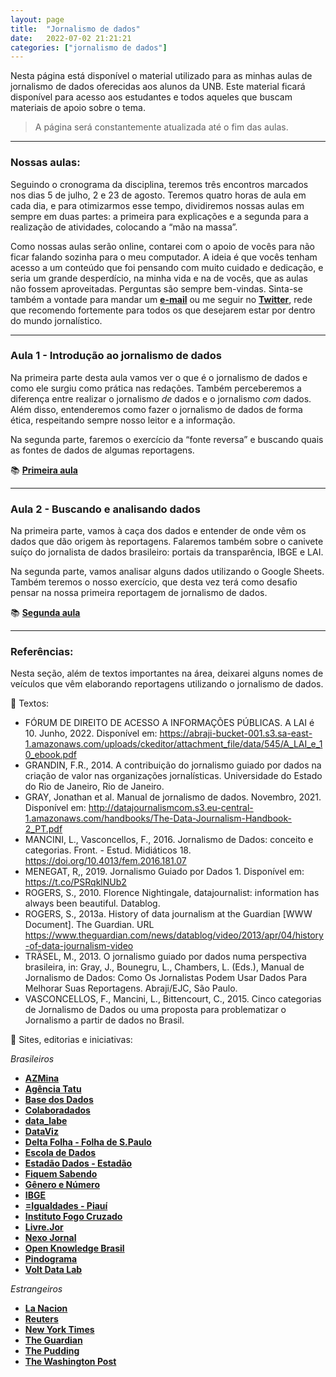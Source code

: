 ```yaml
---
layout: page
title:  "Jornalismo de dados"
date:   2022-07-02 21:21:21 
categories: ["jornalismo de dados"]
---
```

Nesta página está disponível o material utilizado para as minhas aulas de jornalismo de dados oferecidas aos alunos da UNB. Este material ficará disponível para acesso aos estudantes e todos aqueles que buscam materiais de apoio sobre o tema.
> A página será constantemente atualizada até o fim das aulas.
 
---  
 
### Nossas aulas:
Seguindo o cronograma da disciplina, teremos três encontros marcados nos dias 5 de julho, 2 e 23 de agosto. Teremos quatro horas de aula em cada dia, e para otimizarmos esse tempo, dividiremos nossas aulas em sempre em duas partes: a primeira para explicações e a segunda para a realização de atividades, colocando a “mão na massa”.
 
Como nossas aulas serão online, contarei com o apoio de vocês para não ficar falando sozinha para o meu computador. A ideia é que vocês tenham acesso a um conteúdo que foi pensando com muito cuidado e dedicação, e seria um grande desperdício, na minha vida e na de vocês, que as aulas não fossem aproveitadas. Perguntas são sempre bem-vindas. Sinta-se também a vontade para mandar um <a href="mailto:juditecypreste@msn.com">**e-mail**</a> ou me seguir no <a href="https://twitter.com/juditecypreste">**Twitter**</a>, rede que recomendo fortemente para todos os que desejarem estar por dentro do mundo jornalístico.

---  

### Aula 1 - Introdução ao jornalismo de dados
 
Na primeira parte desta aula vamos ver o que é o jornalismo de dados e como ele surgiu como prática nas redações. Também perceberemos a diferença entre realizar o jornalismo *de* dados e o jornalismo *com* dados. Além disso, entenderemos como fazer o jornalismo de dados de forma ética, respeitando sempre nosso leitor e a informação.
 
Na segunda parte, faremos o exercício da “fonte reversa” e buscando quais as fontes de dados de algumas reportagens.
 
📚 <a href="https://docs.google.com/presentation/d/1f2Sfq1WHX9k-iYFImTvU2sUZ_Kv--I3V/edit?usp=sharing&ouid=104141213015748155256&rtpof=true&sd=true">**Primeira aula**</a>
 
---  
### Aula 2 - Buscando e analisando dados

Na primeira parte, vamos à caça dos dados e entender de onde vêm os dados que dão origem às reportagens. Falaremos também sobre o canivete suíço do jornalista de dados brasileiro: portais da transparência, IBGE e LAI.
 
Na segunda parte, vamos analisar alguns dados utilizando o Google Sheets. Também teremos o nosso exercício, que desta vez terá como desafio pensar na nossa primeira reportagem de jornalismo de dados.
 
📚 <a href="https://docs.google.com/presentation/d/17BQtamlEnyXg9A6ZJ7dOpDCjAKdoJvx8/edit?usp=sharing&ouid=104141213015748155256&rtpof=true&sd=true">**Segunda aula**</a>

---

### Referências:
 
Nesta seção, além de textos importantes na área, deixarei alguns nomes de veículos que vêm elaborando reportagens utilizando o jornalismo de dados.
 
📝 Textos:
 
- FÓRUM DE DIREITO DE ACESSO A INFORMAÇÕES PÚBLICAS. A LAI é 10. Junho, 2022. Disponível em: https://abraji-bucket-001.s3.sa-east-1.amazonaws.com/uploads/ckeditor/attachment_file/data/545/A_LAI_e_10_ebook.pdf
- GRANDIN, F.R., 2014. A contribuição do jornalismo guiado por dados na criação de valor nas organizações jornalísticas. Universidade do Estado do Rio de Janeiro, Rio de Janeiro.
- GRAY, Jonathan et al. Manual de jornalismo de dados. Novembro, 2021. Disponível em: http://datajournalismcom.s3.eu-central-1.amazonaws.com/handbooks/The-Data-Journalism-Handbook-2_PT.pdf
- MANCINI, L., Vasconcellos, F., 2016. Jornalismo de Dados: conceito e categorias. Front. - Estud. Midiáticos 18. https://doi.org/10.4013/fem.2016.181.07
- MENEGAT, R,, 2019. Jornalismo Guiado por Dados 1. Disponível em: https://t.co/PSRqklNUb2
- ROGERS, S., 2010. Florence Nightingale, datajournalist: information has always been beautiful. Datablog.
- ROGERS, S., 2013a. History of data journalism at the Guardian [WWW Document]. The Guardian. URL https://www.theguardian.com/news/datablog/video/2013/apr/04/history-of-data-journalism-video
- TRÄSEL, M., 2013. O jornalismo guiado por dados numa perspectiva brasileira, in: Gray, J., Bounegru, L., Chambers, L. (Eds.), Manual de Jornalismo de Dados: Como Os Jornalistas Podem Usar Dados Para Melhorar Suas Reportagens. Abraji/EJC, São Paulo.
- VASCONCELLOS, F., Mancini, L., Bittencourt, C., 2015. Cinco categorias de Jornalismo de Dados ou uma proposta para problematizar o Jornalismo a partir de dados no Brasil.
 
📰 Sites, editorias e iniciativas:
 
*Brasileiros*
- <a href="https://azmina.com.br/">**AZMina**</a>
- <a href="https://www.agenciatatu.com.br/">**Agência Tatu**</a>
- <a href="https://basedosdados.org/">**Base dos Dados**</a>
- <a href="https://colaboradados.com.br/">**Colaboradados**</a>
- <a href="https://datalabe.org/">**data_labe**</a>
- <a href="https://linktr.ee/datavizbr">**DataViz**</a>
- <a href="https://www1.folha.uol.com.br/deltafolha/">**Delta Folha - Folha de S.Paulo**</a>
- <a href="https://escoladedados.org/">**Escola de Dados**</a>
- <a href="https://www.estadao.com.br/infograficos">**Estadão Dados - Estadão**</a>
- <a href="https://fiquemsabendo.com.br/">**Fiquem Sabendo**</a>
- <a href="https://www.generonumero.media/">**Gênero e Número**</a>
- <a href="https://www.ibge.gov.br/">**IBGE**</a>
- <a href="https://piaui.folha.uol.com.br/tag/igualdades/">**=Igualdades - Piauí**</a>
- <a href="https://www.fogocruzado.org.br/">**Instituto Fogo Cruzado**</a>
- <a href="https://livre.jor.br/">**Livre.Jor**</a>
- <a href="https://www.nexojornal.com.br/">**Nexo Jornal**</a>
- <a href="https://linktr.ee/okfnbr">**Open Knowledge Brasil**</a>
- <a href="https://pindograma.com.br/">**Pindograma**</a>
- <a href="https://voltdata.info/">**Volt Data Lab**</a>
 
*Estrangeiros*
 
- <a href="https://www.lanacion.com.ar/data/">**La Nacion**</a>
- <a href="https://twitter.com/ReutersGraphics">**Reuters**</a>
- <a href="https://www.nytimes.com/spotlight/graphics">**New York Times**</a>
- <a href="https://www.theguardian.com/interactive">**The Guardian**</a>
- <a href="https://pudding.cool/">**The Pudding**</a>
- <a href="https://twitter.com/PostGraphics">**The Washington Post**</a>